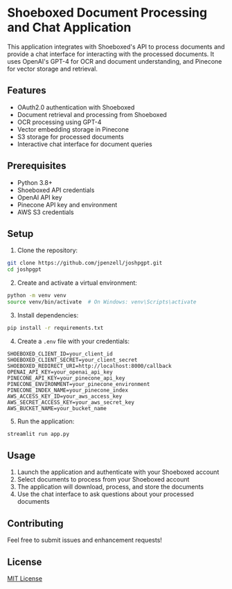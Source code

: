 # Shoeboxed Document Processing and Chat Application

This application integrates with Shoeboxed's API to process documents and provide a chat interface for interacting with the processed documents. It uses OpenAI's GPT-4 for OCR and document understanding, and Pinecone for vector storage and retrieval.

## Features

- OAuth2.0 authentication with Shoeboxed
- Document retrieval and processing from Shoeboxed
- OCR processing using GPT-4
- Vector embedding storage in Pinecone
- S3 storage for processed documents
- Interactive chat interface for document queries

## Prerequisites

- Python 3.8+
- Shoeboxed API credentials
- OpenAI API key
- Pinecone API key and environment
- AWS S3 credentials

## Setup

1. Clone the repository:
```bash
git clone https://github.com/jpenzell/joshpgpt.git
cd joshpgpt
```

2. Create and activate a virtual environment:
```bash
python -m venv venv
source venv/bin/activate  # On Windows: venv\Scripts\activate
```

3. Install dependencies:
```bash
pip install -r requirements.txt
```

4. Create a `.env` file with your credentials:
```
SHOEBOXED_CLIENT_ID=your_client_id
SHOEBOXED_CLIENT_SECRET=your_client_secret
SHOEBOXED_REDIRECT_URI=http://localhost:8000/callback
OPENAI_API_KEY=your_openai_api_key
PINECONE_API_KEY=your_pinecone_api_key
PINECONE_ENVIRONMENT=your_pinecone_environment
PINECONE_INDEX_NAME=your_pinecone_index
AWS_ACCESS_KEY_ID=your_aws_access_key
AWS_SECRET_ACCESS_KEY=your_aws_secret_key
AWS_BUCKET_NAME=your_bucket_name
```

5. Run the application:
```bash
streamlit run app.py
```

## Usage

1. Launch the application and authenticate with your Shoeboxed account
2. Select documents to process from your Shoeboxed account
3. The application will download, process, and store the documents
4. Use the chat interface to ask questions about your processed documents

## Contributing

Feel free to submit issues and enhancement requests!

## License

[MIT License](LICENSE)
